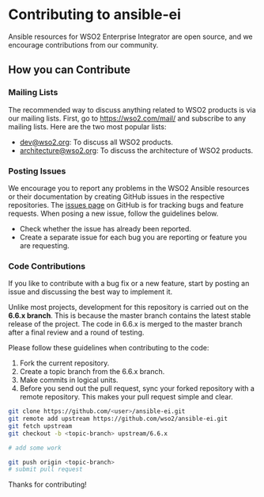 # Contributing to ansible-ei

Ansible resources for WSO2 Enterprise Integrator are open source, and we encourage contributions from our community.

## How you can Contribute

### Mailing Lists
The recommended way to discuss anything related to WSO2 products is via our mailing lists. First, go to https://wso2.com/mail/ and subscribe to any mailing lists. Here are the two most popular lists:
* dev@wso2.org: To discuss all WSO2 products.
* architecture@wso2.org: To discuss the architecture of WSO2 products.

### Posting Issues
We encourage you to report any problems in the WSO2 Ansible resources or their documentation by creating GitHub issues in the respective repositories. The [issues page](https://github.com/wso2/ansible-ei/issues) on GitHub is for tracking bugs and feature requests. When posing a new issue, follow the guidelines below.
* Check whether the issue has already been reported.
* Create a separate issue for each bug you are reporting or feature you are requesting.

### Code Contributions
If you like to contribute with a bug fix or a new feature, start by posting an issue and discussing the best way to implement it. 

Unlike most projects, development for this repository is carried out on the **6.6.x branch**. This is because the master branch contains the latest stable release of the project. The code in 6.6.x is merged to the master branch after a final review and a round of testing.

Please follow these guidelines when contributing to the code:
1. Fork the current repository.
2. Create a topic branch from the 6.6.x branch.
3. Make commits in logical units.
4. Before you send out the pull request, sync your forked repository with a remote repository. This makes your pull request simple and clear.

```bash
git clone https://github.com/<user>/ansible-ei.git
git remote add upstream https://github.com/wso2/ansible-ei.git
git fetch upstream
git checkout -b <topic-branch> upstream/6.6.x

# add some work

git push origin <topic-branch>
# submit pull request

```

Thanks for contributing!
